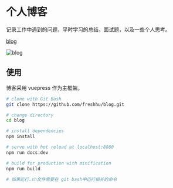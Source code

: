 <!--
 * @Author: jiangnan
 * @Email: hujiangnan@hatech.com.cn
 * @Date: 2021-11-07 15:33:13
 * @LastEditors: jiangnan
 * @LastEditTime: 2021-11-07 21:34:51
 * @Describle: 描述
-->

# 个人博客

记录工作中遇到的问题，平时学习的总结，面试题，以及一些个人思考。

[blog](https://freshhu.github.io/blog/)

![blog](https://freshhu.github.io/blog/blog.png)

## 使用

博客采用 vuepress 作为主框架。

```sh
# clone with Git Bash
git clone https://github.com/freshhu/blog.git

# change directory
cd blog

# install dependencies
npm install

# serve with hot reload at localhost:8080
npm run docs:dev

# build for production with minification
npm run build

# 如果运行.sh文件需要在 git bash中运行相关的命令
```